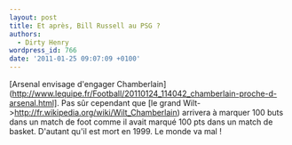 ```yaml
---
layout: post
title: Et après, Bill Russell au PSG ?
authors:
  - Dirty Henry
wordpress_id: 766
date: '2011-01-25 09:07:09 +0100'
---
```

[Arsenal envisage d'engager Chamberlain](http://www.lequipe.fr/Football/20110124_114042_chamberlain-proche-d-arsenal.html]. Pas sûr cependant que [le grand Wilt->http://fr.wikipedia.org/wiki/Wilt_Chamberlain) arrivera à marquer 100 buts dans un match de foot comme il avait marqué 100 pts dans un match de basket. D'autant qu'il est mort en 1999. Le monde va mal !
